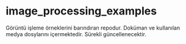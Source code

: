 # image_processing_examples
Görüntü işleme örneklerini barındıran repodur. Doküman ve kullanılan medya dosylarını içermektedir. Sürekli güncellenecektir.
